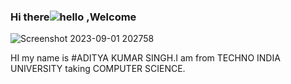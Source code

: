 ### Hi there![hello](https://github.com/ADITYAKUMARSINGH16/my-personal/assets/74896018/19f41cb1-1832-4c43-ae2b-dc8244d9d424) ,Welcome

![Screenshot 2023-09-01 202758](https://github.com/ADITYAKUMARSINGH16/my-personal/assets/74896018/82e5fa17-9abf-4258-8267-e8dc76445ec2)

 HI  my name is #ADITYA KUMAR SINGH.I am from TECHNO INDIA UNIVERSITY taking COMPUTER SCIENCE.

<!--
**ADITYAKUMARSINGH16/ADITYAKUMARSINGH16** is a ✨ _special_ ✨ repository because its `README.md` (this file) appears on your GitHub profile.

Here are some ideas to get you started:

- 🔭 I’m currently working on ...
- 🌱 I’m currently learning ...
- 👯 I’m looking to collaborate on ...
- 🤔 I’m looking for help with ...
- 💬 Ask me about ...
- 📫 How to reach me: ...
- 😄 Pronouns: ...
- ⚡ Fun fact: ...
-->
